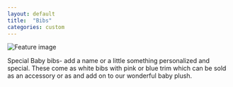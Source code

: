```yaml
---
layout: default
title:  "Bibs"
categories: custom
---
```


![Feature image](http://placehold.it/800x500)

Special Baby bibs- add a name or a little something personalized and special.
These come as white bibs with pink or blue trim which can be sold as an accessory
or as and add on to our wonderful baby plush. 